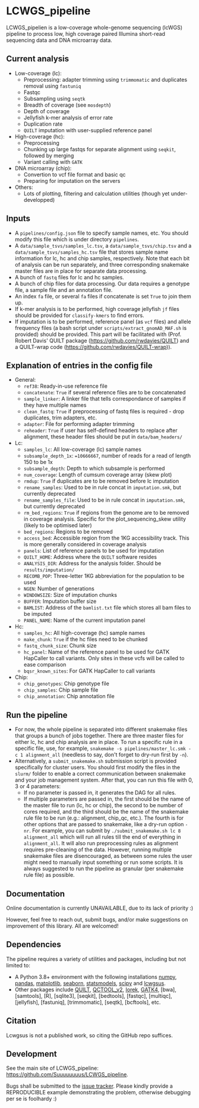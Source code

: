 LCWGS_pipeline
=======================================

LCWGS_pipelien is a low-coverage whole-genome sequencing (lcWGS) pipeline to process low, high coverage paired Illumina short-read sequencing data and DNA microarray data. 

Current analysis
-------------
* Low-coverage (lc):
    * Preprocessing: adapter trimming using `trimmomatic` and duplicates removal using `fastuniq`
    * Fastqc
    * Subsampling using `seqtk`
    * Breadth of coverage (see `mosdepth`)
    * Depth of coverage
    * Jellyfish k-mer analysis of error rate
    * Duplication rate
    * `QUILT` imputation with user-supplied reference panel
* High-coverage (hc):
    * Preprocessing
    * Chunking up large fastqs for separate alignment using `seqkit`, followed by merging
    * Variant calling with `GATK`
* DNA microarray (chip):
    * Convertion to vcf file format and basic qc
    * Preparing for imputation on the servers
* Others:
    * Lots of plotting, filtering and calculation utilities (though yet under-developped)

Inputs
-------------

* A `pipelines/config.json` file to specify sample names, etc. You should modify this file which is under directory `pipelines`.
* A `data/sample_tsvs/samples_lc.tsv`, a `data/sample_tsvs/chip.tsv` and a `data/sample_tsvs/samples_hc.tsv` file that stores sample name information for lc, hc and chip samples, respectively. Note that each bit of analysis can be run separately, and three corresponding snakemake master files are in place for separate data processing.
* A bunch of `fastq` files for lc and hc samples.
* A bunch of chip files for data processing. Our data requires a genotype file, a sample file and an annotation file.
* An index `fa` file, or several `fa` files if concatenate is set `True` to join them up.
* If k-mer analysis is to be performed, high coverage jellyfish `jf` files should be provided for `classify-kmers` to find errors.
* If imputation is to be performed, reference panel (as `vcf` files) and allele frequency files (a bash script under `scripts/extract_gnomAD_MAF.sh` is provided) should be provided. This part will be facilitated with (Prof. Robert Davis' QUILT package (https://github.com/rwdavies/QUILT) and a QUILT-wrap code (https://github.com/rwdavies/QUILT-wrap)).

Explanation of entries in the config file
-------------

* General:
    * `ref38`: Ready-in-use reference file
    * `concatenate`: `True` if several reference files are to be concatenated
    * `sample_linker`: A linker file that tells correspondance of samples if they have multiple names
    * `clean_fastq`: `True` if preprocessing of fastq files is required - drop duplicates, trim adapters, etc.
    * `adapter`: File for performing adapter trimming
    * `reheader`: `True` if user has self-defined headers to replace after alignment, these header files should be put in `data/bam_headers/`
* Lc:
    * `samples_lc`: All low-coverage (lc) sample names
    * `subsample_depth_1x`: `=10666667`, number of reads for a read of length 150 to be 1x
    * `subsample_depth`: Depth to which subsample is performed
    * `num_coverage`: Length of cumsum coverage array (skew plot)
    * `rmdup`: `True` if duplicates are to be removed before lc imputation
    * `rename_samples`: Used to be in rule concat in `imputation.smk`, but currently deprecated
    * `rename_samples_file`: Used to be in rule concat in `imputation.smk`, but currently deprecated
    * `rm_bed_regions`: `True` if regions from the genome are to be removed in coverage analysis. Specific for the plot_sequencing_skew utility (likely to be optimised later)
    * `bed_regions`: Regions to be removed
    * `access_bed`: Accessible region from the 1KG accessibility track. This is more generally considered in coverage analysis
    * `panels`: List of reference panels to be used for imputation
    * `QUILT_HOME`: Address where the `QUILT` software resides
    * `ANALYSIS_DIR`: Address for the analysis folder. Should be `results/imputation/`
    * `RECOMB_POP`: Three-letter 1KG abbreviation for the population to be used
    * `NGEN`: Number of generations
    * `WINDOWSIZE`: Size of imputation chunks 
    * `BUFFER`: Imputation buffer size
    * `BAMLIST`: Address of the `bamlist.txt` file which stores all bam files to be imputed
    * `PANEL_NAME`: Name of the current imputation panel
* Hc:
    * `samples_hc`: All high-coverage (hc) sample names
    * `make_chunk`: `True` if the hc files need to be chunked
    * `fastq_chunk_size`: Chunk size
    * `hc_panel`: Name of the reference panel to be used for GATK HapCaller to call variants. Only sites in these vcfs will be called to ease comparison
    * `bqsr_known_sites`: For GATK HapCaller to call variants
* Chip:
    * `chip_genotypes`: Chip genotype file
    * `chip_samples`: Chip sample file
    * `chip_annotation`: Chip annotation file

Run the pipeline
-------------

* For now, the whole pipeline is separated into different snakemake files that groups a bunch of jobs together. There are three master files for either lc, hc and chip analysis are in place. To run a specific rule in a specific file, use, for example, `snakemake -s pipelines/master_lc.smk -c 1 alignment_all` (needless to say, don't forget to dry-run first by `-n`).
* Alternatively, a `submit_snakemake.sh` submission script is provided specifically for cluster users. You should first modify the files in the `slurm/` folder to enable a correct communication between snakemake and your job management system. After that, you can run this file with 0, 3 or 4 parameters:
    * If no parameter is passed in, it generates the DAG for all rules.
    * If multiple parameters are passed in, the first should be the name of the master file to run (lc, hc or chip), the second to be number of cores required, and the third should be the name of the snakemake rule file to be run (e.g.: alignment, chip_qc, etc.). The fourth is for other options that are passed to snakemake, like a dry-run option `-nr`.
For example, you can submit by `./submit_snakemake.sh lc 8 alignment_all` which will run all rules till the end of everything in `alignment_all`. It will also run preprocessing rules as alignment requires pre-cleaning of the data. However, running multiple snakemake files are disencouraged, as between some rules the user might need to manually input something or run some scripts. It is always suggested to run the pipeline as granular (per snakemake rule file) as possible.

Documentation
-------------

Online documentation is currently UNAVAILABLE, due to its lack of priority :) 

However, feel free to reach out, submit bugs, and/or make suggestions on improvement of this library. All are welcomed!

Dependencies
------------

The pipeline requires a variety of utilities and packages, including but not limited to:
* A Python 3.8+ environment with the following installations [numpy](https://numpy.org/), [pandas](https://pandas.pydata.org/), [matplotlib](https://matplotlib.org/), [seaborn](https://seaborn.pydata.org/), [statsmodels](https://statsmodels.org/), [scipy](https://scipy.org/) and [lcwgsus](https://github.com/Suuuuuuuus/lcwgsus).
* Other packages include [QUILT](https://github.com/rwdavies/QUILT), [QCTOOL_v2](https://www.chg.ox.ac.uk/~gav/qctool_v2/), [Iorek](https://enkre.net/cgi-bin/code/iorek/dir?ci=trunk), [GATK4](https://github.com/broadinstitute/gatk), [bwa], [samtools], [R], [sqlite3], [seqkit], [bedtools], [fastqc], [multiqc], [jellyfish], [fastuniq], [trimmomatic], [seqtk], [bcftools], etc.

Citation
------------

Lcwgsus is not a published work, so citing the GitHub repo suffices.

Development
-----------

See the main site of LCWGS_pipeline: https://github.com/Suuuuuuuus/LCWGS_pipeline.

Bugs shall be submitted to the [issue tracker](https://github.com/Suuuuuuuus/LCWGS_pipeline/issues). Please kindly provide a REPRODUCIBLE example demonstrating the problem, otherwise debugging per se is foolhardy :)
